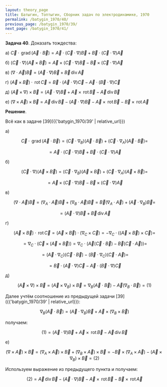 ```yaml
---
layout: theory_page
title: Батыгин, Топтыгин, Сборник задач по электродинамике, 1970
permalink: /batygin_1970/40/
previous_page: /batygin_1970/39/
next_page: /batygin_1970/41/
---
```


**Задача 40**. Доказать тождества:

а) $\vec{C}\cdot\mathrm{\,grad \,} (\vec{A}\cdot\vec{B}) = \vec{A}\cdot(\vec{C}\cdot\nabla)\vec{B} + \vec{B}\cdot(\vec{C}\cdot\nabla)\vec{A}$

б) $(\vec{C}\cdot\nabla)(\vec{A}\times\vec{B}) = \vec{A}\times(\vec{C}\cdot\nabla)\vec{B} - \vec{B}\times(\vec{C}\cdot\nabla)\vec{A}$

в) $(\nabla\cdot\vec{A})\vec{B} = (\vec{A}\cdot\nabla)\vec{B} + \vec{B} \mathrm{\,div \,} \vec{A}$

г) $(\vec{A}\times\vec{B})\cdot\mathrm{\,rot \,}\vec{C} = \vec{B}\cdot (\vec{A}\cdot\nabla) \vec{C} - \vec{A}\cdot (\vec{B}\cdot\nabla) \vec{C}$

д) $(\vec{A}\times\nabla)\times\vec{B} = (\vec{A}\cdot\nabla) \vec{B} + \vec{A} \times \mathrm{\,rot \,} \vec{B} - \vec{A} \mathrm{\,div \,} \vec{B}$

е) $(\nabla\times\vec{A})\times\vec{B} = \vec{A} \mathrm{\,div \,} \vec{B}- (\vec{A}\cdot\nabla) \vec{B} - \vec{A} \times \mathrm{\,rot \,} \vec{B} - \vec{B} \times \mathrm{\,rot \,} \vec{A}$

**Решение**. 

Всё как в задаче [39]({{'batygin_1970/39' | relative_url}})

а) 

$$
\vec{C}\cdot\mathrm{\,grad \,} (\vec{A}\cdot\vec{B}) = (\vec{C}\cdot\nabla_B) (\vec{A}\cdot\vec{B}) + (\vec{C}\cdot\nabla_A) (\vec{A}\cdot\vec{B}) =
$$

$$
= \vec{A}\cdot(\vec{C}\cdot\nabla)\vec{B} + \vec{B}\cdot(\vec{C}\cdot\nabla)\vec{A}
$$

б) 

$$
(\vec{C}\cdot\nabla)(\vec{A}\times\vec{B}) = 
(\vec{C}\cdot\nabla_B)(\vec{A}\times\vec{B}) + (\vec{C}\cdot\nabla_A)(\vec{A}\times\vec{B}) =
$$

$$
=\vec{A}\times(\vec{C}\cdot\nabla)\vec{B} - \vec{B}\times(\vec{C}\cdot\nabla)\vec{A}
$$

в) 

$$
(\nabla\cdot\vec{A})\vec{B} = 
(\nabla_A\cdot\vec{A})\vec{B} + (\nabla_B\cdot\vec{A})\vec{B} =
\vec{B} (\nabla_A\cdot\vec{A}) + (\vec{A}\cdot\nabla_B)\vec{B} =
$$

$$ 
=(\vec{A}\cdot\nabla)\vec{B} + \vec{B} \mathrm{\,div \,} \vec{A}
$$

г) 

$$
(\vec{A}\times\vec{B})\cdot\mathrm{\,rot \,}\vec{C} =
(\vec{A}\times\vec{B})\cdot(\nabla_C\times\vec{C}) = - \nabla_C \cdot ((\vec{A}\times\vec{B}) \times \vec{C}) =
$$

$$
= \nabla_C \cdot (\vec{C}\times(\vec{A}\times\vec{B})) 
= \nabla_C \cdot (\vec{A}(\vec{C}\cdot\vec{B}) - \vec{B}(\vec{C}\cdot\vec{A})) =
$$

$$
= (\vec{A} \cdot \nabla_C)(\vec{C}\cdot\vec{B}) - (\vec{B}\cdot\nabla_C)(\vec{C}\cdot\vec{A}) =
$$

$$ 
= \vec{B}\cdot (\vec{A}\cdot\nabla) \vec{C} - \vec{A}\cdot (\vec{B}\cdot\nabla) \vec{C}
$$

д) 

$$
(\vec{A}\times\nabla)\times\vec{B} = 
(\vec{A}\times\nabla_B)\times\vec{B} = \nabla_B (\vec{A}\cdot\vec{B}) - \vec{A} (\nabla_B \cdot \vec{B}) = (1)
$$

Далее учтём соотношение из предыдущей задачи [39]({{'batygin_1970/39' | relative_url}}):

$$
\nabla_B (\vec{A}\cdot\vec{B}) = (\vec{A}\cdot\nabla_B) \vec{B} + \vec{A} \times (\nabla_B \times \vec{B})
$$

получаем:

$$
(1)= (\vec{A}\cdot\nabla) \vec{B} + \vec{A} \times \mathrm{\,rot \,} \vec{B} - \vec{A} \mathrm{\,div \,} \vec{B}
$$

е) 

$$
(\nabla\times\vec{A})\times\vec{B} = (\nabla_A\times\vec{A})\times\vec{B} + (\nabla_B\times\vec{A})\times\vec{B} = -
\vec{B}\times(\nabla_A\times\vec{A}) - (\vec{A}\times\nabla_B)\times\vec{B} =
(2)
$$

Используем выражение из предыдущего пункта и получаем:

$$
(2) = \vec{A} \mathrm{\,div \,} \vec{B}- (\vec{A}\cdot\nabla) \vec{B} - \vec{A} \times \mathrm{\,rot \,} \vec{B} - \vec{B} \times \mathrm{\,rot \,} \vec{A}
$$